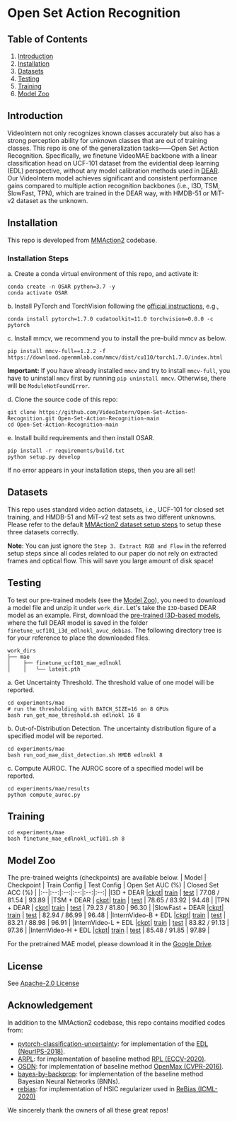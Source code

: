 # Open Set Action Recognition

## Table of Contents
1. [Introduction](#introduction)
1. [Installation](#installation)
1. [Datasets](#datasets)
1. [Testing](#testing)
1. [Training](#training)
1. [Model Zoo](#model-zoo)


## Introduction
VideoIntern not only recognizes known classes accurately but also has a strong perception ability for unknown classes that are out of training classes. This repo is one of the generalization tasks——Open Set Action Recognition. Specifically, we finetune VideoMAE backbone with a linear classification head on UCF-101 dataset from the evidential deep learning (EDL) perspective, without any model calibration methods used in [DEAR](https://github.com/Cogito2012/DEAR). Our VideoIntern model achieves significant and consistent performance gains compared to multiple action recognition backbones (i.e., I3D, TSM, SlowFast, TPN), which are trained in the DEAR way, with HMDB-51 or MiT-v2 dataset as the unknown.    

## Installation
This repo is developed from [MMAction2](https://github.com/open-mmlab/mmaction2) codebase.

### Installation Steps
a. Create a conda virtual environment of this repo, and activate it:

```shell
conda create -n OSAR python=3.7 -y
conda activate OSAR
```

b. Install PyTorch and TorchVision following the [official instructions](https://pytorch.org/), e.g.,

```shell
conda install pytorch=1.7.0 cudatoolkit=11.0 torchvision=0.8.0 -c pytorch
```
c. Install mmcv, we recommend you to install the pre-build mmcv as below.

```shell
pip install mmcv-full==1.2.2 -f https://download.openmmlab.com/mmcv/dist/cu110/torch1.7.0/index.html
```
**Important:** If you have already installed `mmcv` and try to install `mmcv-full`, you have to uninstall `mmcv` first by running `pip uninstall mmcv`. Otherwise, there will be `ModuleNotFoundError`.

d. Clone the source code of this repo:

```shell
git clone https://github.com/VideoIntern/Open-Set-Action-Recognition.git Open-Set-Action-Recognition-main
cd Open-Set-Action-Recognition-main
```
e. Install build requirements and then install OSAR.

```shell
pip install -r requirements/build.txt
python setup.py develop
```

If no error appears in your installation steps, then you are all set!

## Datasets

This repo uses standard video action datasets, i.e., UCF-101 for closed set training, and HMDB-51 and MiT-v2 test sets as two different unknowns. Please refer to the default [MMAction2 dataset setup steps](/tools/data/ucf101/README.md) to setup these three datasets correctly.

**Note**: You can just ignore the `Step 3. Extract RGB and Flow` in the referred setup steps since all codes related to our paper do not rely on extracted frames and optical flow. This will save you large amount of disk space!

## Testing

To test our pre-trained models (see the [Model Zoo](#model-zoo)), you need to download a model file and unzip it under `work_dir`. Let's take the `I3D`-based DEAR model as an example. First, download the [pre-trained I3D-based models](https://drive.google.com/drive/folders/1TguABfmy0PE6jx9fflePQySe3jXWnsc0?usp=sharing), where the full DEAR model is saved in the folder `finetune_ucf101_i3d_edlnokl_avuc_debias`. The following directory tree is for your reference to place the downloaded files.
```shell
work_dirs    
├── mae
│    ├── finetune_ucf101_mae_edlnokl
│    │   └── latest.pth

```
a. Get Uncertainty Threshold.
The threshold value of one model will be reported.
```shell
cd experiments/mae
# run the thresholding with BATCH_SIZE=16 on 8 GPUs
bash run_get_mae_threshold.sh edlnokl 16 8
```

b. Out-of-Distribution Detection.
The uncertainty distribution figure of a specified model will be reported.
```shell
cd experiments/mae
bash run_ood_mae_dist_detection.sh HMDB edlnokl 8
```

c. Compute AUROC.
The AUROC score of a specified model will be reported.
```shell
cd experiments/mae/results
python compute_auroc.py
```

## Training
 
```shell
cd experiments/mae
bash finetune_mae_edlnokl_ucf101.sh 8
```

## Model Zoo

The pre-trained weights (checkpoints) are available below.
| Model | Checkpoint | Train Config | Test Config |  Open Set AUC (%) | Closed Set ACC (%) |
|:--|:--:|:--:|:--:|:--:|:--:|
|I3D + DEAR |[ckpt](https://drive.google.com/file/d/1oRNBH0aAhFpcJSBqWlT4x0ru7iHfdndW/view?usp=sharing)| [train](configs/recognition/i3d/finetune_ucf101_i3d_edlnokl_avuc_debias.py) | [test](configs/recognition/i3d/inference_i3d_enn.py) | 77.08 / 81.54 | 93.89 |
|TSM + DEAR | [ckpt](https://drive.google.com/file/d/1TM1c28jRyZpOrWqwaQPYXFBZJXHQp__9/view?usp=sharing)| [train](configs/recognition/tsm/finetune_ucf101_tsm_edlnokl_avuc_debias.py) | [test](configs/recognition/tsm/inference_tsm_enn.py) | 78.65 / 83.92 | 94.48 |
|TPN + DEAR | [ckpt](https://drive.google.com/file/d/1jorfFMMzWd5xDCfZsemoWD8Rg7DbH16u/view?usp=sharing)| [train](configs/recognition/tpn/tpn_slowonly_edlloss_nokl_avuc_debias_r50_8x8x1_150e_kinetics_rgb.py) | [test](configs/recognition/tpn/inference_tpn_slowonly_enn.py) | 79.23 / 81.80 | 96.30 |
|SlowFast + DEAR |[ckpt](https://drive.google.com/file/d/13LNRv0BYkVfzCA95RB5dCp53MmErRL5D/view?usp=sharing)| [train](configs/recognition/slowfast/finetune_ucf101_slowfast_edlnokl_avuc_debias.py) | [test](configs/recognition/slowfast/inference_slowfast_enn.py)  | 82.94 / 86.99 | 96.48 |
|InternVideo-B + EDL |[ckpt](https://huggingface.co/OpenGVLab/InternVideoMAE_models/resolve/main/mae-l/pytorch_model.bin)| [train](configs/recognition/mae/finetune_ucf101_mae_edlnokl.py) | [test](configs/recognition/mae/inference_mae_enn.py)  | 83.21 / 88.98 | 96.91 |
|InternVideo-L + EDL |[ckpt](https://huggingface.co/OpenGVLab/InternVideoMAE_models/resolve/main/mae-l/pytorch_model.bin)| [train](configs/recognition/mae/finetune_ucf101_mae_edlnokl.py) | [test](configs/recognition/mae/inference_mae_enn.py)  | 83.82 / 91.13 | 97.36 |
|InternVideo-H + EDL |[ckpt](https://huggingface.co/OpenGVLab/InternVideoMAE_models/resolve/main/mae-l/pytorch_model.bin)| [train](configs/recognition/mae/finetune_ucf101_mae_edlnokl.py) | [test](configs/recognition/mae/inference_mae_enn.py)  | 85.48 / 91.85 | 97.89 |

For the pretrained MAE model, please download it in the [Google Drive](https://drive.google.com/file/d/1iVb7c3onYPjIv5ResMRbIoxCVlsp5YCr/view?usp=share_link).


## License

See [Apache-2.0 License](/LICENSE)

## Acknowledgement

In addition to the MMAction2 codebase, this repo contains modified codes from:
 - [pytorch-classification-uncertainty](https://github.com/dougbrion/pytorch-classification-uncertainty): for implementation of the [EDL (NeurIPS-2018)](https://arxiv.org/abs/1806.01768).
 - [ARPL](https://github.com/iCGY96/ARPL): for implementation of baseline method [RPL (ECCV-2020)](https://www.ecva.net/papers/eccv_2020/papers_ECCV/papers/123480511.pdf).
 - [OSDN](https://github.com/abhijitbendale/OSDN): for implementation of baseline method [OpenMax (CVPR-2016)](https://vast.uccs.edu/~abendale/papers/0348.pdf).
 - [bayes-by-backprop](https://github.com/nitarshan/bayes-by-backprop/blob/master/Weight%20Uncertainty%20in%20Neural%20Networks.ipynb): for implementation of the baseline method Bayesian Neural Networks (BNNs).
 - [rebias](https://github.com/clovaai/rebias): for implementation of HSIC regularizer used in [ReBias (ICML-2020)](https://arxiv.org/abs/1910.02806)

We sincerely thank the owners of all these great repos!
